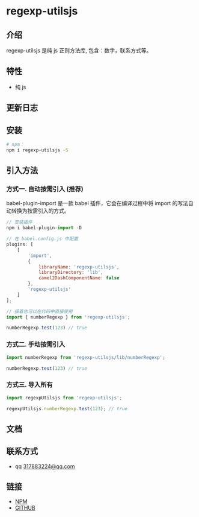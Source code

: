 # regexp-utilsjs

## 介绍

regexp-utilsjs 是纯 js 正则方法库, 包含：数字，联系方式等。

## 特性

-   纯 js

## 更新日志

<!-- 更新日志的标记 -->

## 安装

```bash
# npm：
npm i regexp-utilsjs -S
```

## 引入方法

### 方式一. 自动按需引入 (推荐)
babel-plugin-import 是一款 babel 插件，它会在编译过程中将 import 的写法自动转换为按需引入的方式。

```js
// 安装插件
npm i babel-plugin-import -D

// 在 babel.config.js 中配置
plugins: [
    [
        'import',
        {
            libraryName: 'regexp-utilsjs',
            libraryDirectory: 'lib',
            camel2DashComponentName: false
        },
        'regexp-utilsjs'
    ]
];

// 接着你可以在代码中直接使用
import { numberRegexp } from 'regexp-utilsjs';

numberRegexp.test(123) // true
```

### 方式二. 手动按需引入
```js
import numberRegexp from 'regexp-utilsjs/lib/numberRegexp';

numberRegexp.test(123) // true
```

### 方式三. 导入所有
```js
import regexpUtilsjs from 'regexp-utilsjs';

regexpUtilsjs.numberRegexp.test(123); // true
```

## 文档

<!-- 通过nodejs生成的文档的标记 -->

## 联系方式

- qq 317883224@qq.com

## 链接

- [NPM](https://www.npmjs.com/package/configjs-utilsjs)
- [GITHUB](https://github.com/317883224/configjs-utilsjs)
